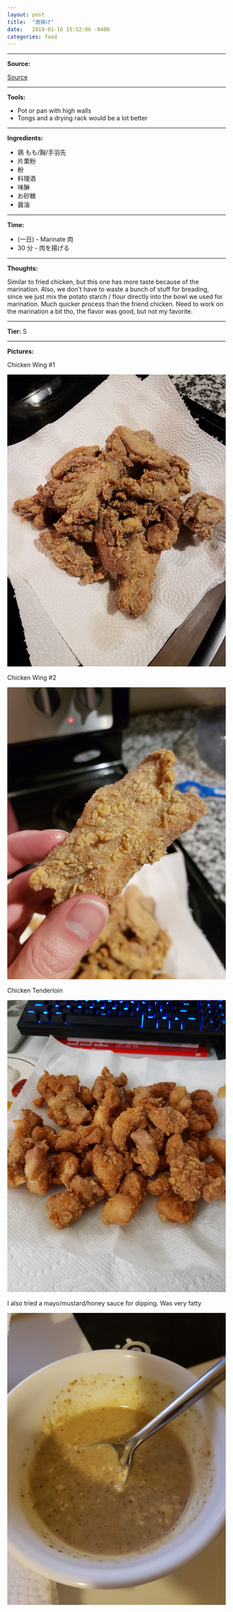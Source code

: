 ```yaml
---
layout: post
title:  "唐揚げ"
date:   2019-01-16 15:52:06 -0400
categories: food
---
```

<hr />

<b>Source:</b>


<a href="https://www.justonecookbook.com/karaage/" target="_blank">Source</a>

<hr />

<b>Tools:</b>

<ul>
    <li>Pot or pan with high walls</li>
    <li>Tongs and a drying rack would be a lot better</li>
</ul>

<hr />

<b>Ingredients:</b>

<ul>
    <li>鶏 もも/胸/手羽先</li>
    <li>片栗粉</li>
    <li>粉</li>
    <li>料理酒</li>
    <li>味醂</li>
    <li>お砂糖</li>
    <li>醤油</li>
</ul>

<hr />

<b>Time:</b> 

<ul>
    <li>(一日) - Marinate 肉</li>
    <li>30 分 - 肉を揚げる</li>
</ul>

<hr />

<b>Thoughts:</b>


Similar to fried chicken, but this one has more taste because of the marination. Also, we don't have to waste a bunch of stuff for breading, since we just mix the potato starch / flour directly into the bowl we used for marination. Much quicker process than the friend chicken. Need to work on the marination a bit tho, the flavor was good, but not my favorite.

<hr />

<b>Tier:</b> S

<hr />

<b>Pictures:</b> 

Chicken Wing #1

![karaage-1](/assets/images/karaage-1.jpg)

Chicken Wing #2

![karaage-2](/assets/images/karaage-2.jpg)

Chicken Tenderloin

![karaage-3](/assets/images/karaage-3.jpg)

I also tried a mayo/mustard/honey sauce for dipping. Was very fatty

![karaage-sauce](/assets/images/karaage-sauce.jpg)
